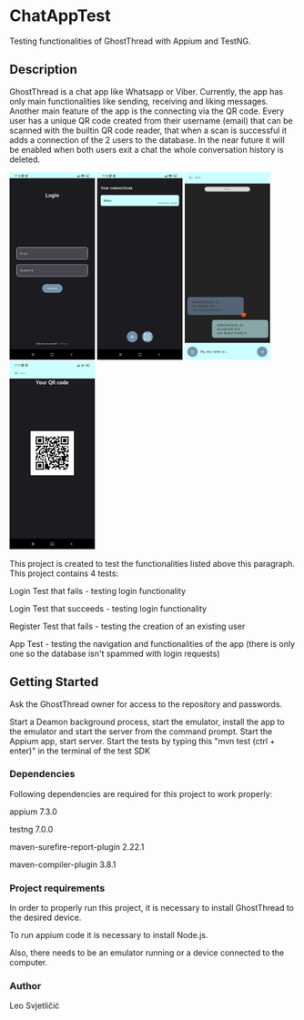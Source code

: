 # ChatAppTest
Testing functionalities of GhostThread with Appium and TestNG.

## **Description**
GhostThread is a chat app like Whatsapp or Viber. Currently, the app has only main functionalities like sending, receiving and liking messages.
Another main feature of the app is the connecting via the QR code. Every user has a unique QR code created from their username (email) that can be scanned with the builtin QR code reader, that when a scan is successful it adds a connection of the 2 users to the database.
In the near future it will be enabled when both users exit a chat the whole conversation history is deleted.

<img src="readmeImages/login.jpg" width="150" height="330" /> <img src="readmeImages/connections.jpg" width="150" height="330" /> <img src="readmeImages/img.png" width="150" height="330" /> <img src="readmeImages/qr.jpg" width="150" height="330" />

This project is created to test the functionalities listed above this paragraph. This project contains 4 tests:

Login Test that fails - testing login functionality

Login Test that succeeds - testing login functionality

Register Test that fails - testing the creation of an existing user

App Test - testing the navigation and functionalities of the app (there is only one so the database isn't spammed with login requests)

## **Getting Started**

Ask the GhostThread owner for access to the repository and passwords.

Start a Deamon background process, start the emulator, install the app to the emulator and start the server from the command prompt.
Start the Appium app, start server.
Start the tests by typing this "mvn test (ctrl + enter)" in the terminal of the test SDK 

### **Dependencies**

Following dependencies are required for this project to work properly:

appium 7.3.0

testng 7.0.0

maven-surefire-report-plugin 2.22.1

maven-compiler-plugin 3.8.1

### **Project requirements**

In order to properly run this project, it is necessary to install GhostThread to the desired device.

To run appium code it is necessary to install Node.js.

Also, there needs to be an emulator running or a device connected to the computer.

### **Author**

Leo Svjetličić